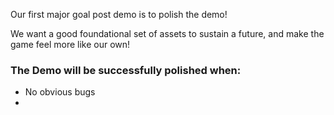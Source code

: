 Our first major goal post demo is to polish the demo!

We want a good foundational set of assets to sustain a future, and make the game feel more like our own!


### The Demo will be successfully polished when:

- No obvious bugs
- 

